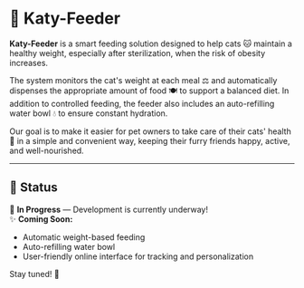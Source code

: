 # 🐾 Katy-Feeder

**Katy-Feeder** is a smart feeding solution designed to help cats 🐱 maintain a healthy weight, especially after sterilization, when the risk of obesity increases.

The system monitors the cat's weight at each meal ⚖️ and automatically dispenses the appropriate amount of food 🍽️ to support a balanced diet. In addition to controlled feeding, the feeder also includes an auto-refilling water bowl 💧 to ensure constant hydration.

Our goal is to make it easier for pet owners to take care of their cats' health 🧡 in a simple and convenient way, keeping their furry friends happy, active, and well-nourished.

---

## 🚀 Status

🔨 **In Progress** — Development is currently underway!  
✨ **Coming Soon:**

- Automatic weight-based feeding
- Auto-refilling water bowl
- User-friendly online interface for tracking and personalization

Stay tuned! 🐾
